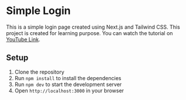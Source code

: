 # Simple Login

This is a simple login page created using Next.js and Tailwind CSS.
This project is created for learning purpose. You can watch the tutorial on
[YouTube Link](https://www.youtube.com).

## Setup

1. Clone the repository
2. Run `npm install` to install the dependencies
3. Run `npm dev` to start the development server
4. Open `http://localhost:3000` in your browser
